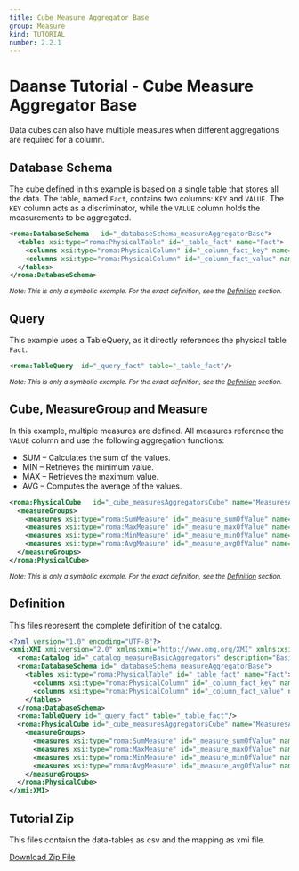 ```yaml
---
title: Cube Measure Aggregator Base
group: Measure
kind: TUTORIAL
number: 2.2.1
---
```

# Daanse Tutorial - Cube Measure Aggregator Base

Data cubes can also have multiple measures when different aggregations are required for a column.


## Database Schema

The cube defined in this example is based on a single table that stores all the data. The table, named `Fact`, contains two columns: `KEY` and `VALUE`. The `KEY` column acts as a discriminator, while the `VALUE` column holds the measurements to be aggregated.


```xml
<roma:DatabaseSchema   id="_databaseSchema_measureAggregatorBase">
  <tables xsi:type="roma:PhysicalTable" id="_table_fact" name="Fact">
    <columns xsi:type="roma:PhysicalColumn" id="_column_fact_key" name="KEY"/>
    <columns xsi:type="roma:PhysicalColumn" id="_column_fact_value" name="VALUE" type="Integer"/>
  </tables>
</roma:DatabaseSchema>

```
*<small>Note: This is only a symbolic example. For the exact definition, see the [Definition](#definition) section.</small>*
## Query

This example uses a TableQuery, as it directly references the physical table `Fact`.


```xml
<roma:TableQuery  id="_query_fact" table="_table_fact"/>

```
*<small>Note: This is only a symbolic example. For the exact definition, see the [Definition](#definition) section.</small>*
## Cube, MeasureGroup and Measure

In this example, multiple measures are defined. All measures reference the `VALUE` column and use the following aggregation functions:
- SUM – Calculates the sum of the values.
- MIN – Retrieves the minimum value.
- MAX – Retrieves the maximum value.
- AVG – Computes the average of the values.


```xml
<roma:PhysicalCube   id="_cube_measuresAggregatorsCube" name="MeasuresAggregatorsCube" query="_query_fact">
  <measureGroups>
    <measures xsi:type="roma:SumMeasure" id="_measure_sumOfValue" name="Sum of Value" column="_column_fact_value"/>
    <measures xsi:type="roma:MaxMeasure" id="_measure_maxOfValue" name="Max of Value" column="_column_fact_value"/>
    <measures xsi:type="roma:MinMeasure" id="_measure_minOfValue" name="Min of Value" column="_column_fact_value"/>
    <measures xsi:type="roma:AvgMeasure" id="_measure_avgOfValue" name="Avg of Value" column="_column_fact_value"/>
  </measureGroups>
</roma:PhysicalCube>

```
*<small>Note: This is only a symbolic example. For the exact definition, see the [Definition](#definition) section.</small>*

## Definition

This files represent the complete definition of the catalog.

```xml
<?xml version="1.0" encoding="UTF-8"?>
<xmi:XMI xmi:version="2.0" xmlns:xmi="http://www.omg.org/XMI" xmlns:xsi="http://www.w3.org/2001/XMLSchema-instance" xmlns:roma="https://www.daanse.org/spec/org.eclipse.daanse.rolap.mapping">
  <roma:Catalog id="_catalog_measureBasicAggregators" description="Basic measure aggregation functions" name="Daanse Tutorial - Cube Measure Aggregator Base" cubes="_cube_measuresAggregatorsCube" dbschemas="_databaseSchema_measureAggregatorBase"/>
  <roma:DatabaseSchema id="_databaseSchema_measureAggregatorBase">
    <tables xsi:type="roma:PhysicalTable" id="_table_fact" name="Fact">
      <columns xsi:type="roma:PhysicalColumn" id="_column_fact_key" name="KEY"/>
      <columns xsi:type="roma:PhysicalColumn" id="_column_fact_value" name="VALUE" type="Integer"/>
    </tables>
  </roma:DatabaseSchema>
  <roma:TableQuery id="_query_fact" table="_table_fact"/>
  <roma:PhysicalCube id="_cube_measuresAggregatorsCube" name="MeasuresAggregatorsCube" query="_query_fact">
    <measureGroups>
      <measures xsi:type="roma:SumMeasure" id="_measure_sumOfValue" name="Sum of Value" column="_column_fact_value"/>
      <measures xsi:type="roma:MaxMeasure" id="_measure_maxOfValue" name="Max of Value" column="_column_fact_value"/>
      <measures xsi:type="roma:MinMeasure" id="_measure_minOfValue" name="Min of Value" column="_column_fact_value"/>
      <measures xsi:type="roma:AvgMeasure" id="_measure_avgOfValue" name="Avg of Value" column="_column_fact_value"/>
    </measureGroups>
  </roma:PhysicalCube>
</xmi:XMI>

```



## Tutorial Zip
This files contaisn the data-tables as csv and the mapping as xmi file.

<a href="./zip/tutorial.cube.measure.aggregator.base.zip" download>Download Zip File</a>
